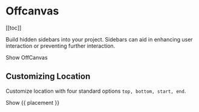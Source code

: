 # Offcanvas

<ClientOnly>
  <Teleport to=".bd-toc">

[[toc]]

  </Teleport>
</ClientOnly>

<div class="lead mb-5">

Build hidden sidebars into your project. Sidebars can aid in enhancing user interaction or preventing further interaction.

</div>

<HighlightCard>
  <b-button @click="click">Show OffCanvas</b-button>
  <b-offcanvas v-model="show" />
  <template #html>

```vue-html
<template>
  <b-button @click="click">Show OffCanvas</b-button>
  <b-offcanvas v-model="show"></b-offcanvas>
</template>

<script lang = 'ts'setup>
import {ref} from 'vue'

const show = ref(false)

const click = () => {
  show.value = !show.value
}
</script>
```

  </template>
</HighlightCard>

## Customizing Location

Customize location with four standard options `top, bottom, start, end`.

<HighlightCard>
  <b-button
    v-for="placement in ['start', 'end', 'bottom', 'top']"
    :key="placement"
    @click="clickTwo(placement)"
    class="me-2"
  >
    Show {{ placement }}
  </b-button>
  <b-offcanvas v-model="show2" :placement="placement" />
  <template #html>

```vue
<template>
  <b-button @click="click" class="m-2">Show start</b-button>
  <b-button @click="click" class="m-2">Show end</b-button>
  <b-button @click="click" class="m-2">Show bottom</b-button>
  <b-button @click="click" class="m-2">Show top</b-button>

  <b-offcanvas v-model="show" :placement="placement" />
</template>

<script setup lang="ts">
const show = ref(false)
const placement = ref('start')

const click = (place = 'start') => {
  placement.value = place
  show.value = !show.value
}
</script>
```

  </template>
</HighlightCard>

<ComponentReference :data="data" />

<script setup lang="ts">
import {data} from '../../data/components/offcanvas.data'
import ComponentReference from '../../components/ComponentReference.vue'
import HighlightCard from '../../components/HighlightCard.vue'
import {BCard, BCardBody, BOffcanvas, BButton} from 'bootstrap-vue-next'
import {ref, computed} from 'vue'

const show = ref(false)
const show2 = ref(false)
const placement = ref('start')

const click = () => {
  show.value = !show.value
}

const clickTwo = (place ="start") => {
  console.log('c')
  placement.value = place
  show2.value = !show2.value
}
</script>
